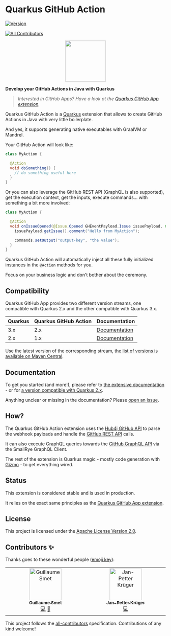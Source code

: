 # Quarkus GitHub Action

[![Version](https://img.shields.io/maven-central/v/io.quarkiverse.githubaction/quarkus-github-action?logo=apache-maven&style=for-the-badge)](https://central.sonatype.com/artifact/io.quarkiverse.githubaction/quarkus-github-action)
<!-- ALL-CONTRIBUTORS-BADGE:START - Do not remove or modify this section -->
[![All Contributors](https://img.shields.io/badge/all_contributors-2-orange.svg?style=for-the-badge)](#contributors-)
<!-- ALL-CONTRIBUTORS-BADGE:END -->

<p align="center"><img src="https://design.jboss.org/quarkus/bot/final/images/quarkusbot_full.svg" width="128" height="128" /></p>

**Develop your GitHub Actions in Java with Quarkus**

> _Interested in GitHub Apps? Have a look at the [Quarkus GitHub App extension](https://github.com/quarkiverse/quarkus-github-app/)._

Quarkus GitHub Action is a [Quarkus](https://quarkus.io) extension
that allows to create GitHub Actions in Java with very little boilerplate.

And yes, it supports generating native executables with GraalVM or Mandrel.

Your GitHub Action will look like:

```java
class MyAction {

  @Action
  void doSomething() {
    // do something useful here
  }
}
```

Or you can also leverage the GitHub REST API (GraphQL is also supported), get the execution context, get the inputs, execute commands... with something a bit more involved:

```java
class MyAction {

  @Action
  void onIssueOpened(@Issue.Opened GHEventPayload.Issue issuePayload, Context context, Inputs inputs, Commands commands) throws IOException {
    issuePayload.getIssue().comment("Hello from MyAction");

    commands.setOutput("output-key", "the value");
  }
}
```

Quarkus GitHub Action will automatically inject all these fully initialized instances in the `@Action` methods for you.

Focus on your business logic and don't bother about the ceremony.

## Compatibility

Quarkus GitHub App provides two different version streams, one compatible with Quarkus 2.x and the other compatible with Quarkus 3.x.

| Quarkus | Quarkus GitHub Action | Documentation                                                                                        |
|---------|-----------------------|------------------------------------------------------------------------------------------------------|
| 3.x     | 2.x                   | [Documentation](https://docs.quarkiverse.io/quarkus-github-action/dev/index.html) |
| 2.x     | 1.x                   | [Documentation](https://docs.quarkiverse.io/quarkus-github-action/1.x/index.html) |

Use the latest version of the corresponding stream, [the list of versions is available on Maven Central](https://search.maven.org/artifact/io.quarkiverse.githubaction/quarkus-github-action).

## Documentation

To get you started (and more!), please refer to [the extensive documentation](https://quarkiverse.github.io/quarkiverse-docs/quarkus-github-action/dev/index.html) - or for [a version compatible with Quarkus 2.x](https://quarkiverse.github.io/quarkiverse-docs/quarkus-github-action/1.x/index.html).

Anything unclear or missing in the documentation? Please [open an issue](https://github.com/quarkiverse/quarkus-github-action/issues/new).

## How?

The Quarkus GitHub Action extension uses the [Hub4j GitHub API](https://github.com/hub4j/github-api)
to parse the webhook payloads and handle the [GitHub REST API](https://docs.github.com/en/rest) calls.

It can also execute GraphQL queries towards the [GitHub GraphQL API](https://docs.github.com/en/graphql) via the SmallRye GraphQL Client.

The rest of the extension is Quarkus magic - mostly code generation with [Gizmo](https://github.com/quarkusio/gizmo/) -
to get everything wired.

## Status

This extension is considered stable and is used in production.

It relies on the exact same principles as the [Quarkus GitHub App extension](https://github.com/quarkiverse/quarkus-github-app/).

## License

This project is licensed under the [Apache License Version 2.0](./LICENSE.txt).

## Contributors ✨

Thanks goes to these wonderful people ([emoji key](https://allcontributors.org/docs/en/emoji-key)):

<!-- ALL-CONTRIBUTORS-LIST:START - Do not remove or modify this section -->
<!-- prettier-ignore-start -->
<!-- markdownlint-disable -->
<table>
  <tbody>
    <tr>
      <td align="center" valign="top" width="14.28%"><a href="https://lesincroyableslivres.fr/"><img src="https://avatars.githubusercontent.com/u/1279749?v=4?s=100" width="100px;" alt="Guillaume Smet"/><br /><sub><b>Guillaume Smet</b></sub></a><br /><a href="https://github.com/quarkiverse/quarkus-github-action/commits?author=gsmet" title="Code">💻</a> <a href="#maintenance-gsmet" title="Maintenance">🚧</a></td>
      <td align="center" valign="top" width="14.28%"><a href="https://github.com/janpk"><img src="https://avatars.githubusercontent.com/u/809194?v=4?s=100" width="100px;" alt="Jan-Petter Krüger"/><br /><sub><b>Jan-Petter Krüger</b></sub></a><br /><a href="https://github.com/quarkiverse/quarkus-github-action/commits?author=janpk" title="Code">💻</a></td>
    </tr>
  </tbody>
</table>

<!-- markdownlint-restore -->
<!-- prettier-ignore-end -->

<!-- ALL-CONTRIBUTORS-LIST:END -->

This project follows the [all-contributors](https://github.com/all-contributors/all-contributors) specification. Contributions of any kind welcome!
